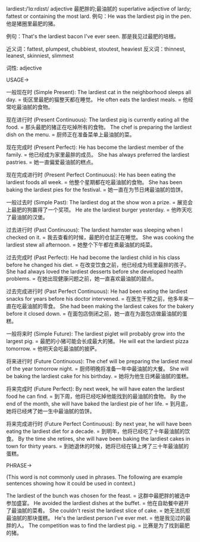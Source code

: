 lardiest:/ˈlɑːrdiɪst/
adjective
最肥胖的;最油腻的
superlative adjective of lardy;  fattest or containing the most lard.
例句：He was the lardiest pig in the pen. 他是猪圈里最肥的猪。

例句：That's the lardiest bacon I've ever seen. 那是我见过最肥的培根。

近义词：fattest, plumpest, chubbiest, stoutest, heaviest
反义词：thinnest, leanest, skinniest, slimmest

词性: adjective


USAGE->

一般现在时 (Simple Present):
The lardiest cat in the neighborhood sleeps all day. = 街区里最肥的猫整天都在睡觉。
He often eats the lardiest meals. = 他经常吃最油腻的食物。

现在进行时 (Present Continuous):
The lardiest pig is currently eating all the food. = 那头最肥的猪正在吃掉所有的食物。
The chef is preparing the lardiest dish on the menu. = 厨师正在准备菜单上最油腻的菜。


现在完成时 (Present Perfect):
He has become the lardiest member of the family. = 他已经成为家里最胖的成员。
She has always preferred the lardiest pastries. = 她一直偏爱最油腻的糕点。


现在完成进行时 (Present Perfect Continuous):
He has been eating the lardiest foods all week. = 他整个星期都在吃最油腻的食物。
She has been baking the lardiest pies for the festival. = 她一直在为节日烤最油腻的馅饼。


一般过去时 (Simple Past):
The lardiest dog at the show won a prize. = 展览会上最肥的狗赢得了一个奖项。
He ate the lardiest burger yesterday. = 他昨天吃了最油腻的汉堡。


过去进行时 (Past Continuous):
The lardiest hamster was sleeping when I checked on it. = 我去查看的时候，最肥的仓鼠正在睡觉。
She was cooking the lardiest stew all afternoon. = 她整个下午都在煮最油腻的炖菜。


过去完成时 (Past Perfect):
He had become the lardiest child in his class before he changed his diet. = 在改变饮食之前，他已经成为班里最胖的孩子。
She had always loved the lardiest desserts before she developed health problems. = 在她出现健康问题之前，她一直喜欢最油腻的甜点。


过去完成进行时 (Past Perfect Continuous):
He had been eating the lardiest snacks for years before his doctor intervened. = 在医生干预之前，他多年来一直在吃最油腻的零食。
She had been making the lardiest cakes for the bakery before it closed down. = 在面包店倒闭之前，她一直在为面包店做最油腻的蛋糕。


一般将来时 (Simple Future):
The lardiest piglet will probably grow into the largest pig. = 最肥的小猪可能会长成最大的猪。
He will eat the lardiest pizza tomorrow. = 他明天会吃最油腻的披萨。


将来进行时 (Future Continuous):
The chef will be preparing the lardiest meal of the year tomorrow night. = 厨师明晚将准备一年中最油腻的大餐。
She will be baking the lardiest cake for his birthday. = 她将为他生日烤最油腻的蛋糕。


将来完成时 (Future Perfect):
By next week, he will have eaten the lardiest food he can find. = 到下周，他将已经吃掉他能找到的最油腻的食物。
By the end of the month, she will have baked the lardiest pie of her life. = 到月底，她将已经烤了她一生中最油腻的馅饼。


将来完成进行时 (Future Perfect Continuous):
By next year, he will have been eating the lardiest diet for a decade. = 到明年，他将已经吃了十年最油腻的饮食。
By the time she retires, she will have been baking the lardiest cakes in town for thirty years. = 到她退休的时候，她将已经在镇上烤了三十年最油腻的蛋糕。



PHRASE->

(This word is not commonly used in phrases.  The following are example sentences showing how it could be used in context.)

The lardiest of the bunch was chosen for the feast. = 这群中最肥胖的被选中参加盛宴。
He avoided the lardiest dishes at the buffet. = 他在自助餐中避开了最油腻的菜肴。
She couldn't resist the lardiest slice of cake. = 她无法抗拒最油腻的那块蛋糕。
He's the lardiest person I've ever met. = 他是我见过的最胖的人。
The competition was to find the lardiest pig. = 比赛是为了找到最肥的猪。
